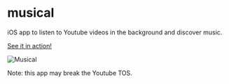 # musical
iOS app to listen to Youtube videos in the background and discover music.

<a href="http://www.youtube.com/watch?feature=player_embedded&v=ZlnZKltxFOk
" target="_blank">See it in action!</a>

![Musical](https://github.com/sebnun/musical/raw/master/Untitled.gif)

Note: this app may break the Youtube TOS.
